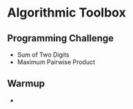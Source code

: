 # Algorithmic Toolbox

## Programming Challenge
* Sum of Two Digits
* Maximum Pairwise Product

## Warmup
* 